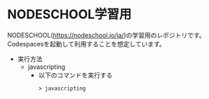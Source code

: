  NODESCHOOL学習用
=============================

NODESCHOOL(https://nodeschool.io/ja/)の学習用のレポジトリです。Codespacesを起動して利用することを想定しています。


- 実行方法
  - javascripting
    - 以下のコマンドを実行する
      ```
      > javascripting
      ```
